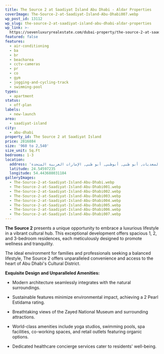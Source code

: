 ```yaml
---
title: The Source 2 at Saadiyat Island Abu Dhabi - Aldar Properties
coverImage: The-Source-2-at-Saadiyat-Island-Abu-Dhabi007.webp
wp_post_id: 13112
wp_slug: the-source-2-at-saadiyat-island-abu-dhabi-aldar-properties
wp_link: >-
  https://sevenluxuryrealestate.com/dubai-property/the-source-2-at-saadiyat-island-abu-dhabi-aldar-properties/
featured: false
features:
  - air-conditioning
  - ba
  - br
  - beacharea
  - cctv-cameras
  - pr
  - co
  - gym
  - jogging-and-cycling-track
  - swimming-pool
types:
  - apartment
status:
  - off-plan
labels:
  - new-launch
area:
  - saadiyat-island
city:
  - abu-dhabi
property_id: The Source 2 at Saadiyat Island
price: 2816884
size: '960 to 2,540'
size_unit: Sq.Ft
bedrooms: 1-3
location:
  address: 'جزيرة السعديات, أبو ظبي, أبوظبي, أبو ظبي, الإمارات العربية المتحدة'
  latitude: 24.54597235
  longitude: 54.443688031184
galleryImages:
  - The-Source-2-at-Saadiyat-Island-Abu-Dhabi.webp
  - The-Source-2-at-Saadiyat-Island-Abu-Dhabi001.webp
  - The-Source-2-at-Saadiyat-Island-Abu-Dhabi002.webp
  - The-Source-2-at-Saadiyat-Island-Abu-Dhabi003.webp
  - The-Source-2-at-Saadiyat-Island-Abu-Dhabi004.webp
  - The-Source-2-at-Saadiyat-Island-Abu-Dhabi005.webp
  - The-Source-2-at-Saadiyat-Island-Abu-Dhabi006.webp
  - The-Source-2-at-Saadiyat-Island-Abu-Dhabi007.webp
---
```


**The Source 2** presents a unique opportunity to embrace a luxurious lifestyle in a vibrant cultural hub. This exceptional development offers spacious 1, 2, and 3-bedroom residences, each meticulously designed to promote wellness and tranquility.

The ideal environment for families and professionals seeking a balanced lifestyle, The Source 2 offers unparalleled convenience and access to the heart of Abu Dhabi's Cultural District.

**Exquisite Design and Unparalleled Amenities:**

- Modern architecture seamlessly integrates with the natural surroundings.

- Sustainable features minimize environmental impact, achieving a 2 Pearl Estidama rating.

- Breathtaking views of the Zayed National Museum and surrounding attractions.

- World-class amenities include yoga studios, swimming pools, spa facilities, co-working spaces, and retail outlets featuring organic options.

- Dedicated healthcare concierge services cater to residents' well-being.

